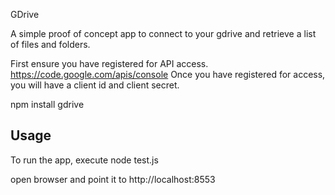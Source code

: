 GDrive

A simple proof of concept app to connect to your gdrive and retrieve a list of files and folders.

First ensure you have registered for API access.
https://code.google.com/apis/console
Once you have registered for access, you will have a client id and client secret.

npm install gdrive

## Usage

To run the app, execute node test.js <client id> <client secret>

open browser and point it to http://localhost:8553